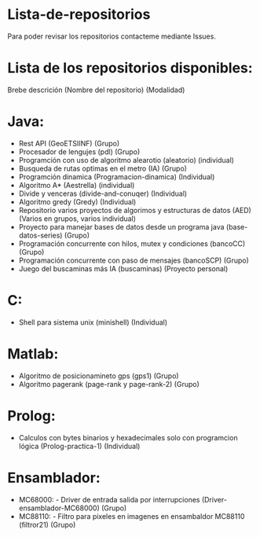 # Lista-de-repositorios
Para poder revisar los repositorios contacteme mediante Issues.

# Lista de los repositorios disponibles: 
Brebe descrición (Nombre del repositorio) (Modalidad)

# Java:
- Rest API (GeoETSIINF) (Grupo)
- Procesador de lengujes (pdl) (Grupo)
- Programción con uso de algoritmo alearotio (aleatorio) (individual)
- Busqueda de rutas optimas en el metro (IA) (Grupo)
- Programción dinamica (Programacion-dinamica) (Individual)
- Algoritmo A* (Aestrella) (individual)
- Divide y venceras (divide-and-conuqer) (Individual)
- Algoritmo gredy (Gredy) (Individual)
- Repositorio varios proyectos de algorimos y estructuras de datos (AED) (Varios en grupos, varios individual)
- Proyecto para manejar bases de datos desde un programa java (base-datos-series) (Grupo)
- Programación concurrente con hilos, mutex y condiciones (bancoCC) (Grupo)
- Programación concurrente con paso de mensajes (bancoSCP) (Grupo)
- Juego del buscaminas más IA (buscaminas) (Proyecto personal)
# C:
- Shell para sistema unix (minishell) (Individual)
# Matlab:
- Algoritmo de posicionamineto gps (gps1) (Grupo)
- Algoritmo pagerank (page-rank y page-rank-2) (Grupo)
# Prolog:
- Calculos con bytes binarios y hexadecimales solo con programcion lógica (Prolog-practica-1) (Individual)
# Ensamblador:
- MC68000:
      - Driver de entrada salida por interrupciones (Driver-ensamblador-MC68000) (Grupo)
- MC88110:
      - Filtro para pixeles en imagenes en ensambaldor MC88110 (filtror21) (Grupo)
